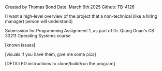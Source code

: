 
Created by Thomas Bond
Date: March 6th 2025
Github: TB-4126


[I want a high-level overview of the project that a non-technical (like a hiring manager) person will understand]

Submission for Programming Assignment 1,
as part of Dr. Qiang Guan's CS 33211 Operating Systems course

[known issues]


[visuals if you have them, give me some pics]

[DETAILED instructions to clone/build/run the program]

